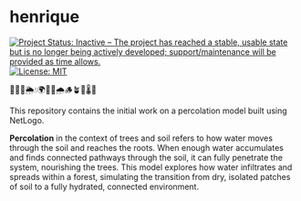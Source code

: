 # henrique

<!-- badges: start -->
[![Project Status: Inactive – The project has reached a stable, usable state but is no longer being actively developed; support/maintenance will be provided as time allows.](https://www.repostatus.org/badges/latest/inactive.svg)](https://www.repostatus.org/#inactive)
[![License: MIT](https://img.shields.io/badge/license-MIT-green)](https://choosealicense.com/licenses/mit/)
<!-- badges: end -->

🌳🌱🍂🌦️💧🌍🌾🌿🌧️🪵🪴🌱🌡️🌻

This repository contains the initial work on a percolation model built using NetLogo.

**Percolation** in the context of trees and soil refers to how water moves through the soil and reaches the roots. When enough water accumulates and finds connected pathways through the soil, it can fully penetrate the system, nourishing the trees. This model explores how water infiltrates and spreads within a forest, simulating the transition from dry, isolated patches of soil to a fully hydrated, connected environment.
